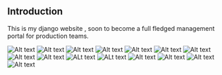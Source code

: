 Introduction
-------------

This is my django website , soon to become a full fledged management portal for production teams.

![Alt text](https://i.imgur.com/u7YGkWf.png)
![Alt text](https://i.imgur.com/ev5uNx1.png)
![Alt text](https://i.imgur.com/bVXBGsI.png)
![Alt text](https://i.imgur.com/NJzDFC8.png)
![Alt text](https://i.imgur.com/hMOfsAu.png)
![Alt text](https://i.imgur.com/AAy7ItJ.png)
![Alt text](https://i.imgur.com/74Rm6xh.png)
![Alt text](https://i.imgur.com/SNXPkil.png)
![Alt text](https://i.imgur.com/9uQKHew.png)
![ALt text](https://i.imgur.com/S0jArpr.png)
![ALt text](https://i.imgur.com/cRyhih3.png)
![Alt text](https://i.imgur.com/RTNOdmw.png)
![Alt text](https://i.imgur.com/fHmLhLM.png)
![Alt text](https://i.imgur.com/t2Hl9hy.png)
![Alt text](https://i.imgur.com/octpsYj.png)
